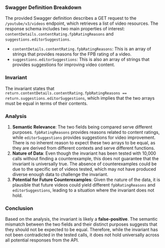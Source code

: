### Swagger Definition Breakdown
The provided Swagger definition describes a GET request to the `/youtube/v3/videos` endpoint, which retrieves a list of video resources. The response schema includes two main properties of interest: `contentDetails.contentRating.fpbRatingReasons` and `suggestions.editorSuggestions`. 

- `contentDetails.contentRating.fpbRatingReasons`: This is an array of strings that provides reasons for the FPB rating of a video.
- `suggestions.editorSuggestions`: This is also an array of strings that provides suggestions for improving video content.

### Invariant
The invariant states that `return.contentDetails.contentRating.fpbRatingReasons == return.suggestions.editorSuggestions`, which implies that the two arrays must be equal in terms of their contents.

### Analysis
1. **Semantic Relevance**: The two fields being compared serve different purposes. `fpbRatingReasons` provides reasons related to content ratings, while `editorSuggestions` provides suggestions for video improvement. There is no inherent reason to expect these two arrays to be equal, as they are derived from different contexts and serve different functions.
2. **Nature of Data**: Even though the invariant has been tested with 10,000 calls without finding a counterexample, this does not guarantee that the invariant is universally true. The absence of counterexamples could be due to the specific set of videos tested, which may not have produced diverse enough data to challenge the invariant. 
3. **Potential for Future Counterexamples**: Given the nature of the data, it is plausible that future videos could yield different `fpbRatingReasons` and `editorSuggestions`, leading to a situation where the invariant does not hold.

### Conclusion
Based on the analysis, the invariant is likely a **false-positive**. The semantic mismatch between the two fields and their distinct purposes suggests that they should not be expected to be equal. Therefore, while the invariant has not been contradicted in the tested calls, it does not hold universally across all potential responses from the API.
